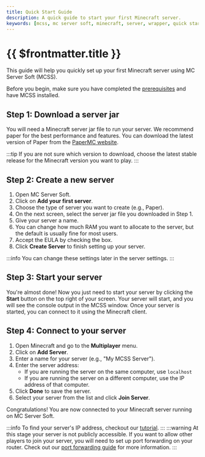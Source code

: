 ```yaml
---
title: Quick Start Guide
description: A quick guide to start your first Minecraft server.
keywords: [mcss, mc server soft, minecraft, server, wrapper, quick start, guide]
---
```



# {{ $frontmatter.title }}

This guide will help you quickly set up your first Minecraft server using MC Server Soft (MCSS).

Before you begin, make sure you have completed the [prerequisites](/basic/prerequisites) and have MCSS installed.

## Step 1: Download a server jar

You will need a Minecraft server jar file to run your server. We recommend paper for the best performance and features.
You can download the latest version of Paper from the [PaperMC website](https://papermc.io/downloads/paper).

:::tip
If you are not sure which version to download, choose the latest stable release for the Minecraft version you want to play.
:::

## Step 2: Create a new server

1. Open MC Server Soft.
2. Click on **Add your first server**.
3. Choose the type of server you want to create (e.g., Paper).
4. On the next screen, select the server jar file you downloaded in Step 1.
5. Give your server a name.
6. You can change how much RAM you want to allocate to the server, but the default is usually fine for most users.
7. Accept the EULA by checking the box.
8. Click **Create Server** to finish setting up your server.

:::info
You can change these settings later in the server settings.
:::

## Step 3: Start your server

You're almost done! Now you just need to start your server by clicking the **Start** button on the top right of your screen.
Your server will start, and you will see the console output in the MCSS window.
Once your server is started, you can connect to it using the Minecraft client.

## Step 4: Connect to your server

1. Open Minecraft and go to the **Multiplayer** menu.
2. Click on **Add Server**.
3. Enter a name for your server (e.g., "My MCSS Server").
4. Enter the server address:
    - If you are running the server on the same computer, use `localhost`
    - If you are running the server on a different computer, use the IP address of that computer.
5. Click **Done** to save the server.
6. Select your server from the list and click **Join Server**.

Congratulations! You are now connected to your Minecraft server running on MC Server Soft.

:::info
To find your server's IP address, checkout our [tutorial](/network/server-ip).
:::
:::warning
At this stage your server is not publicly accessible. If you want to allow other players to join your server, you will need to set up port forwarding on your router. Check out our [port forwarding guide](/network/port-forwarding) for more information.
:::
